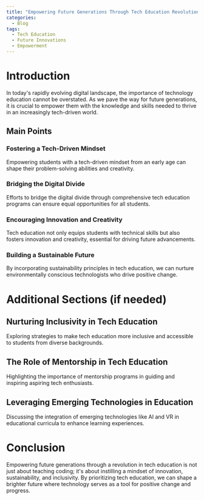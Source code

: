 ```yaml
---
title: "Empowering Future Generations Through Tech Education Revolution"
categories:
  - Blog
tags:
  - Tech Education
  - Future Innovations
  - Empowerment
---
```


# Introduction
In today's rapidly evolving digital landscape, the importance of technology education cannot be overstated. As we pave the way for future generations, it is crucial to empower them with the knowledge and skills needed to thrive in an increasingly tech-driven world.

## Main Points
### Fostering a Tech-Driven Mindset
Empowering students with a tech-driven mindset from an early age can shape their problem-solving abilities and creativity.

### Bridging the Digital Divide
Efforts to bridge the digital divide through comprehensive tech education programs can ensure equal opportunities for all students.

### Encouraging Innovation and Creativity
Tech education not only equips students with technical skills but also fosters innovation and creativity, essential for driving future advancements.

### Building a Sustainable Future
By incorporating sustainability principles in tech education, we can nurture environmentally conscious technologists who drive positive change.

# Additional Sections (if needed)
## Nurturing Inclusivity in Tech Education
Exploring strategies to make tech education more inclusive and accessible to students from diverse backgrounds.

## The Role of Mentorship in Tech Education
Highlighting the importance of mentorship programs in guiding and inspiring aspiring tech enthusiasts.

## Leveraging Emerging Technologies in Education
Discussing the integration of emerging technologies like AI and VR in educational curricula to enhance learning experiences.

# Conclusion
Empowering future generations through a revolution in tech education is not just about teaching coding; it's about instilling a mindset of innovation, sustainability, and inclusivity. By prioritizing tech education, we can shape a brighter future where technology serves as a tool for positive change and progress.